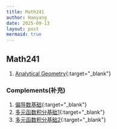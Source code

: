 ```yaml
---
title: Math241
author: Haoyang
date: 2025-09-13
layout: post
mermaid: true
---
```

## Math241
1. [Analytical Geometry](/assets/pdfs/Analytical_Geometry.pdf){:target="_blank"}


### Complements(补充)
1. [偏导数基础](/assets/pdfs/偏导数.pdf){:target="_blank"}
2. [多元函数积分基础1](/assets/pdfs/Triple_Integral.pdf){:target="_blank"}
3. [多元函数积分基础2](/assets/pdfs/Application_of_integral.pdf){:target="_blank"}
